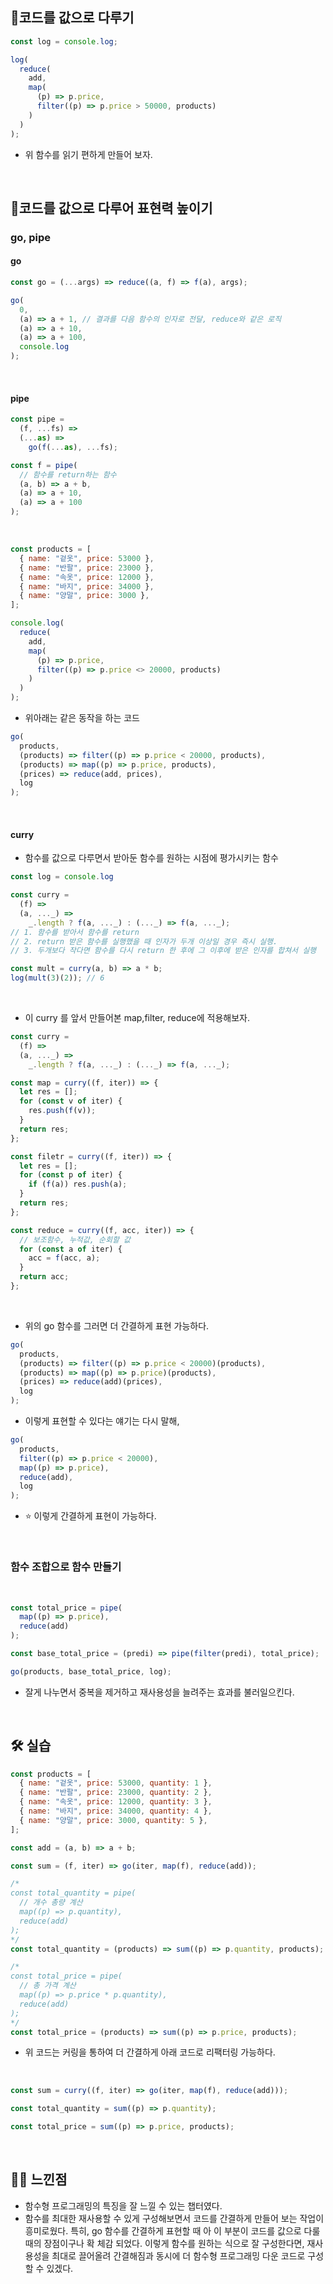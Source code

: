 ## 📌코드를 값으로 다루기

```javascript
const log = console.log;

log(
  reduce(
    add,
    map(
      (p) => p.price,
      filter((p) => p.price > 50000, products)
    )
  )
);
```

- 위 함수를 읽기 편하게 만들어 보자.

<br>

## 📌코드를 값으로 다루어 표현력 높이기

### go, pipe

#### go

```javascript
const go = (...args) => reduce((a, f) => f(a), args);

go(
  0,
  (a) => a + 1, // 결과를 다음 함수의 인자로 전달, reduce와 같은 로직
  (a) => a + 10,
  (a) => a + 100,
  console.log
);
```

<br>

#### pipe

```javascript
const pipe =
  (f, ...fs) =>
  (...as) =>
    go(f(...as), ...fs);

const f = pipe(
  // 함수를 return하는 함수
  (a, b) => a + b,
  (a) => a + 10,
  (a) => a + 100
);
```

<br>

```javascript
const products = [
  { name: "겉옷", price: 53000 },
  { name: "반팔", price: 23000 },
  { name: "속옷", price: 12000 },
  { name: "바지", price: 34000 },
  { name: "양말", price: 3000 },
];

console.log(
  reduce(
    add,
    map(
      (p) => p.price,
      filter((p) => p.price <> 20000, products)
    )
  )
);
```

- 위아래는 같은 동작을 하는 코드

```javascript
go(
  products,
  (products) => filter((p) => p.price < 20000, products),
  (products) => map((p) => p.price, products),
  (prices) => reduce(add, prices),
  log
);
```

<br>

#### curry

- 함수를 값으로 다루면서 받아둔 함수를 원하는 시점에 평가시키는 함수

```javascript
const log = console.log

const curry =
  (f) =>
  (a, ..._) =>
    _.length ? f(a, ..._) : (..._) => f(a, ..._);
// 1. 함수를 받아서 함수를 return
// 2. return 받은 함수를 실행했을 때 인자가 두개 이상일 경우 즉시 실행.
// 3. 두개보다 작다면 함수를 다시 return 한 후에 그 이후에 받은 인자를 합쳐서 실행

const mult = curry(a, b) => a * b;
log(mult(3)(2)); // 6
```

<br>

- 이 curry 를 앞서 만들어본 map,filter, reduce에 적용해보자.

```javascript
const curry =
  (f) =>
  (a, ..._) =>
    _.length ? f(a, ..._) : (..._) => f(a, ..._);

const map = curry((f, iter)) => {
  let res = [];
  for (const v of iter) {
    res.push(f(v));
  }
  return res;
};

const filetr = curry((f, iter)) => {
  let res = [];
  for (const p of iter) {
    if (f(a)) res.push(a);
  }
  return res;
};

const reduce = curry((f, acc, iter)) => {
  // 보조함수, 누적값, 순회할 값
  for (const a of iter) {
    acc = f(acc, a);
  }
  return acc;
};
```

<br>

- 위의 go 함수를 그러면 더 간결하게 표현 가능하다.

```javascript
go(
  products,
  (products) => filter((p) => p.price < 20000)(products),
  (products) => map((p) => p.price)(products),
  (prices) => reduce(add)(prices),
  log
);
```

- 이렇게 표현할 수 있다는 얘기는 다시 말해,

```javascript
go(
  products,
  filter((p) => p.price < 20000),
  map((p) => p.price),
  reduce(add),
  log
);
```

- ⭐ 이렇게 간결하게 표현이 가능하다.

<br>

### 함수 조합으로 함수 만들기

<br>

```javascript
const total_price = pipe(
  map((p) => p.price),
  reduce(add)
);

const base_total_price = (predi) => pipe(filter(predi), total_price);

go(products, base_total_price, log);
```

- 잘게 나누면서 중복을 제거하고 재사용성을 늘려주는 효과를 불러일으킨다.

<br>

## 🛠️ 실습

```javascript
const products = [
  { name: "겉옷", price: 53000, quantity: 1 },
  { name: "반팔", price: 23000, quantity: 2 },
  { name: "속옷", price: 12000, quantity: 3 },
  { name: "바지", price: 34000, quantity: 4 },
  { name: "양말", price: 3000, quantity: 5 },
];

const add = (a, b) => a + b;

const sum = (f, iter) => go(iter, map(f), reduce(add));

/*
const total_quantity = pipe(
  // 개수 총량 계산
  map((p) => p.quantity),
  reduce(add)
);
*/
const total_quantity = (products) => sum((p) => p.quantity, products);

/*
const total_price = pipe(
  // 총 가격 계산
  map((p) => p.price * p.quantity),
  reduce(add)
);
*/
const total_price = (products) => sum((p) => p.price, products);
```

- 위 코드는 커링을 통하여 더 간결하게 아래 코드로 리팩터링 가능하다.

<br>

```javascript
const sum = curry((f, iter) => go(iter, map(f), reduce(add)));

const total_quantity = sum((p) => p.quantity);

const total_price = sum((p) => p.price, products);
```

<br>

## 👨‍💻 느낀점

- 함수형 프로그래밍의 특징을 잘 느낄 수 있는 챕터였다.
- 함수를 최대한 재사용할 수 있게 구성해보면서 코드를 간결하게 만들어 보는 작업이 흥미로웠다. 특히, go 함수를 간결하게 표현할 때 아 이 부분이 코드를 값으로 다룰 때의 장점이구나 확 체감 되었다. 이렇게 함수를 원하는 식으로 잘 구성한다면, 재사용성을 최대로 끌어올려 간결해짐과 동시에 더 함수형 프로그래밍 다운 코드로 구성할 수 있겠다.
